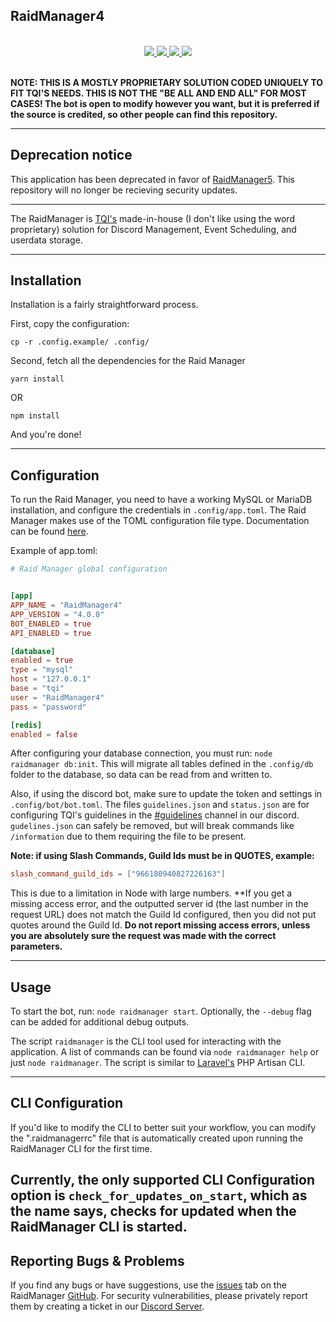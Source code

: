 ## <strong>RaidManager4</strong>
<br />
<div align="center">
    <a href="https://github.com/imskyyc/RaidManager4/actions/workflows/build.yml">
        <img src="https://github.com/imskyyc/RaidManager4/actions/workflows/build.yml/badge.svg">
    </a>
    <a href="https://github.com/imskyyc/RaidManager4/blob/master/LICENSE">
        <img src="https://img.shields.io/github/license/imskyyc/RaidManager4"/>
    </a>
    <a href="https://github.com/imskyyc/RaidManager4/releases">
        <img src="https://img.shields.io/github/v/release/imskyyc/RaidManager4?label=version"/>
    </a>
    <a href="https://discord.gg/3AsPFgdUZ2">
        <img src="https://img.shields.io/discord/966180940827226163?label=discord&logo=discord&logoColor=white"/>
    </a>
</div>

<br />

**NOTE: THIS IS A MOSTLY PROPRIETARY SOLUTION CODED UNIQUELY TO FIT TQI'S NEEDS. THIS IS NOT THE "BE ALL AND END ALL" FOR MOST CASES! The bot is open to modify however you want, but it is preferred if the source is credited, so other people can find this repository.**

---
## Deprecation notice
This application has been deprecated in favor of [RaidManager5](https://github.com/imskyyc/RaidManager5). This repository will no longer be recieving security updates.

---

The RaidManager is [TQI's](https://www.roblox.com/groups/8592261/The-Quantum-Insurgency#!/about) made-in-house (I don't like using the word proprietary) solution for Discord Management, Event Scheduling, and userdata storage.

---
## Installation

Installation is a fairly straightforward process.

First, copy the configuration:
```
cp -r .config.example/ .config/
```

Second, fetch all the dependencies for the Raid Manager
```
yarn install
```
OR
```
npm install
```

And you're done!

---
## Configuration

To run the Raid Manager, you need to have a working MySQL or MariaDB installation, and configure the credentials in `.config/app.toml`. The Raid Manager makes use of the TOML configuration file type. Documentation can be found [here](https://toml.io/en/).

Example of app.toml:
```toml
# Raid Manager global configuration


[app]
APP_NAME = "RaidManager4"
APP_VERSION = "4.0.0"
BOT_ENABLED = true
API_ENABLED = true

[database]
enabled = true
type = "mysql"
host = "127.0.0.1"
base = "tqi"
user = "RaidManager4"
pass = "password"

[redis]
enabled = false
```

After configuring your database connection, you must run:
`node raidmanager db:init`.
This will migrate all tables defined in the `.config/db` folder to the database, so data can be read from and written to.

Also, if using the discord bot, make sure to update the token and settings in `.config/bot/bot.toml`. The files `guidelines.json` and `status.json` are for configuring TQI's guidelines in the [#guidelines](https://discord.com/channels/857445688932696104/857449102220591114) channel in our discord. `gudelines.json` can safely be removed, but will break commands like `/information` due to them requiring the file to be present.

**Note: if using Slash Commands, Guild Ids must be in QUOTES, example:**
```toml
slash_command_guild_ids = ["966180940827226163"]
```

This is due to a limitation in Node with large numbers. **If you get a missing access error, and the outputted server id (the last number in the request URL) does not match the Guild Id configured, then you did not put quotes around the Guild Id. **Do not report missing access errors, unless you are absolutely sure the request was made with the correct parameters.**

---
## Usage
To start the bot, run: `node raidmanager start`. Optionally, the `--debug` flag can be added for additional debug outputs.

The script `raidmanager` is the CLI tool used for interacting with the application. A list of commands can be found via `node raidmanager help` or just `node raidmanager`. The script is similar to [Laravel's](https://github.com/laravel/laravel) PHP Artisan CLI.

---
## CLI Configuration
If you'd like to modify the CLI to better suit your workflow, you can modify the ".raidmanagerrc" file that is automatically created upon running the RaidManager CLI for the first time.

Currently, the only supported CLI Configuration option is `check_for_updates_on_start`, which as the name says, checks for updated when the RaidManager CLI is started.
---
## Reporting Bugs & Problems

If you find any bugs or have suggestions, use the [issues](https://github.com/imskyyc/RaidManager4/issues) tab on the RaidManager [GitHub](https://github.com/imskyyc/RaidManager4). For security vulnerabilities, please privately report them by creating a ticket in our [Discord Server](https://discord.gg/3AsPFgdUZ2).
